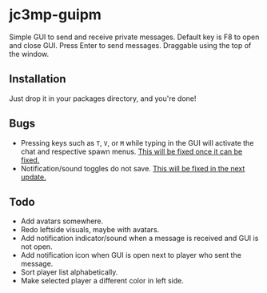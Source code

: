 # jc3mp-guipm
Simple GUI to send and receive private messages.  Default key is F8 to open and close GUI. Press Enter to send messages. Draggable using the top of the window.

## Installation
Just drop it in your packages directory, and you're done!

## Bugs
 - Pressing keys such as `T`, `V`, or `M` while typing in the GUI will activate the chat and respective spawn menus.  [This will be fixed once it can be fixed.](https://gitlab.nanos.io/jc3mp/bugs/issues/274)
 - Notification/sound toggles do not save. [This will be fixed in the next update.](https://gitlab.nanos.io/jc3mp/bugs/issues/61)
 
## Todo
 - Add avatars somewhere.
 - Redo leftside visuals, maybe with avatars.
 - Add notification indicator/sound when a message is received and GUI is not open.
 - Add notification icon when GUI is open next to player who sent the message.
 - Sort player list alphabetically.
 - Make selected player a different color in left side.
